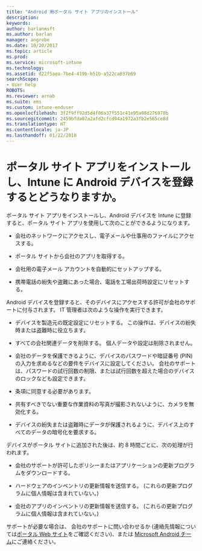 ```yaml
---
title: "Android 用ポータル サイト アプリのインストール"
description: 
keywords: 
author: barlanmsft
ms.author: barlan
manager: angrobe
ms.date: 10/20/2017
ms.topic: article
ms.prod: 
ms.service: microsoft-intune
ms.technology: 
ms.assetid: d22f5aea-7be4-419b-b51b-a522ca037b69
searchScope:
- User help
ROBOTS: 
ms.reviewer: arnab
ms.suite: ems
ms.custom: intune-enduser
ms.openlocfilehash: 3f2f9ff92d5d4f06a37f551c41e95a08d276978b
ms.sourcegitcommit: 2459bfda07a2afd2cfcd94a1972a3fb2e565ce8d
ms.translationtype: HT
ms.contentlocale: ja-JP
ms.lasthandoff: 01/22/2018
---
```

# <a name="what-happens-if-you-install-the-company-portal-app-and-enroll-your-android-device-in-intune"></a>ポータル サイト アプリをインストールし、Intune に Android デバイスを登録するとどうなりますか。

ポータル サイト アプリをインストールし、Android デバイスを Intune に登録すると、ポータル サイト アプリを使用して次のことができるようになります。

-   会社のネットワークにアクセスし、電子メールや仕事用のファイルにアクセスする。

-   ポータル サイトから会社のアプリを取得する。

-   会社用の電子メール アカウントを自動的にセットアップする。

-   携帯電話の紛失や盗難にあった場合、電話を工場出荷時設定にリセットする。

Android デバイスを登録すると、そのデバイスにアクセスする許可が会社のサポートに付与されます。 IT 管理者は次のような操作を実行できます。

-   デバイスを製造元の既定設定にリセットする。 この操作は、デバイスの紛失時または盗難時に役立ちます。

-   すべての会社関連データを削除する。 個人データや設定は削除されません。

-   会社のデータを保護できるように、デバイスのパスワードや暗証番号 (PIN) の入力を求めるなどの要件をデバイスに設定してください。 会社のサポートは、パスワードの試行回数の制限、または試行回数を超えた場合のデバイスのロックなども設定できます。

-   条項に同意する必要があります。

-   共有すべきでない重要な作業資料の写真が撮影されないように、カメラを無効化する。

-   デバイスの紛失または盗難時にデータが保護されるように、デバイス上のすべてのデータの暗号化を要求する。

デバイスがポータル サイトに追加された後は、約 8 時間ごとに、次の処理が行われます。

-   会社のサポートが許可したポリシーまたはアプリケーションの更新プログラムをダウンロードする。

-   ハードウェアのインベントリの更新情報を送信する。 (これらの更新プログラムに個人情報は含まれていない。)

-   会社のアプリのインベントリの更新情報を送信する。 (これらの更新プログラムに個人情報は含まれていない。)

サポートが必要な場合は、 会社のサポートに問い合わせるか (連絡先情報については[ポータル Web サイト](https://portal.manage.microsoft.com#HelpDeskDialog)をご確認ください)、または <a href="mailto:wintunedroidfbk@microsoft.com?subject=I'm having trouble installing the Company Portal app on my Android device&body=Describe the issue you're experiencing here.">Microsoft Android チーム</a>にご連絡ください。

